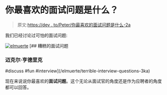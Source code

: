 # 你最喜欢的面试问题是什么？

> 原文:[https://dev . to/Peter/你最喜欢的面试问题是什么-2a](https://dev.to/peter/what-is-your-favorite-interview-question-2a)

我们已经讨论过可怕的面试问题:

[![elmuerte](../Images/fb1fe64b169501d795efed89359cabfa.png)](/elmuerte) [## 糟糕的面试问题

### 迈克尔·亨德里克

#discuss #fun #interview](/elmuerte/terrible-interview-questions-3ka)

现在来说说你最喜欢的**面试问题**。这个无论从面试官的角度还是作为应聘者的角度都可以回答。